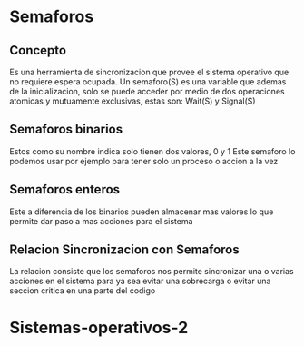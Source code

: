 # Semaforos 

## Concepto
Es una herramienta de sincronizacion que provee el sistema operativo que no requiere 
espera ocupada. Un semaforo(S) es una variable que ademas de la inicializacion,
solo se puede acceder por medio de dos operaciones atomicas y mutuamente exclusivas,
estas son: Wait(S) y Signal(S)

## Semaforos binarios
Estos como su nombre indica solo tienen dos valores, 0 y 1
Este semaforo lo podemos usar por ejemplo para tener solo un proceso o accion a la vez

## Semaforos enteros
Este a diferencia de los binarios pueden almacenar mas valores lo que permite
dar paso a mas acciones para el sistema

## Relacion Sincronizacion con Semaforos

La relacion consiste que los semaforos nos permite sincronizar una
o varias acciones en el sistema para ya sea evitar una sobrecarga o evitar una seccion critica en una parte del codigo
# Sistemas-operativos-2
